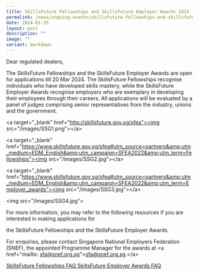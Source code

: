 ```yaml
---
title: SkillsFuture Fellowships and SkillsFuture Employer Awards 2024
permalink: /news/ongoing-events/skillsfuture-fellowships-and-skillsfuture-employer-awards-2024/
date: 2024-01-25
layout: post
description: ""
image: ""
variant: markdown
---
```

<p>Dear regulated dealers,</p>
<p></p>
<p>The SkillsFuture Fellowships and the SkillsFuture Employer Awards are
    open for applications till 20 Mar 2024. The SkillsFuture Fellowships recognise
    individuals who have developed skills mastery, while the SkillsFuture Employer
    Awards recognise employers who are exemplary in developing their employees
    through their careers. All applications will be evaluated by a panel of
    judges comprising senior representatives from the industry, unions and
    the government.</p>
<p>&lt;a target="_blank" href="<a href="http://skillsfuture.gov.sg/sfea&quot;><img" rel="noopener noreferrer nofollow" target="_blank">http://skillsfuture.gov.sg/sfea"&gt;&lt;img</a> src="/images/SSG1.png"&gt;&lt;/a&gt;</p>
<p>&lt;a target="_blank" href="<a href="https://www.skillsfuture.gov.sg/sfea#utm_source=partners&amp;amp;utm_medium=EDM_English&amp;amp;utm_campaign=SFEA2022&amp;amp;utm_term=Fellowships&quot;><img" rel="noopener noreferrer nofollow" target="_blank">https://www.skillsfuture.gov.sg/sfea#utm_source=partners&amp;amp;utm_medium=EDM_English&amp;amp;utm_campaign=SFEA2022&amp;amp;utm_term=Fellowships"&gt;&lt;img</a> src="/images/SSG2.jpg"&gt;&lt;/a&gt;</p>
<p>&lt;a target="_blank" href="<a href="https://www.skillsfuture.gov.sg/sfea#utm_source=partners&amp;amp;utm_medium=EDM_English&amp;amp;utm_campaign=SFEA2022&amp;amp;utm_term=Employer_awards&quot;><img" rel="noopener noreferrer nofollow" target="_blank">https://www.skillsfuture.gov.sg/sfea#utm_source=partners&amp;amp;utm_medium=EDM_English&amp;amp;utm_campaign=SFEA2022&amp;amp;utm_term=Employer_awards"&gt;&lt;img</a> src="/images/SSG3.jpg"&gt;&lt;/a&gt;</p>
<p>&lt;img src="/images/SSG4.jpg"&gt;</p>
<p>For more information, you may refer to the following resources if you
    are interested in making applications for</p>
<p>the SkillsFuture Fellowships and the SkillsFuture Employer Awards.</p>
<p>For enquiries, please contact Singapore National Employers Federation
    (SNEF), the appointed Programme Manager for the awards at &lt;a href="mailto:
    <a href="mailto:sfa@snef.org.sg" rel="noopener noreferrer nofollow" target="_blank">sfa@snef.org.sg</a>"&gt;<a href="mailto:sfa@snef.org.sg" rel="noopener noreferrer nofollow" target="_blank">sfa@snef.org.sg</a>.&lt;/a&gt;</p>
<p><a href="/files/SkillsFuture_Fellowships_FAQ_2023.pdf" rel="noopener noreferrer nofollow" target="_blank">SkillsFuture Fellowships FAQ </a>
    <a href="/files/SkillsFuture_Employer_Awards_FAQ_2023.pdf" rel="noopener noreferrer nofollow" target="_blank">SkillsFuture Employer Awards FAQ</a>
</p>